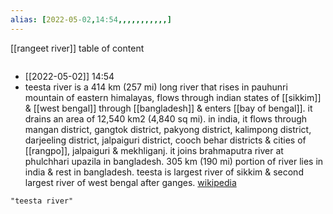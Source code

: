 ```yaml
---
alias: [2022-05-02,14:54,,,,,,,,,,,]
---
```

[[rangeet river]]
table of content
```toc
```
- [[2022-05-02]] 14:54
- teesta river is a 414 km (257 mi) long river that rises in pauhunri mountain of eastern himalayas, flows through indian states of [[sikkim]] & [[west bengal]] through [[bangladesh]] & enters [[bay of bengal]]. it drains an area of 12,540 km2 (4,840 sq mi). in india, it flows through mangan district, gangtok district, pakyong district, kalimpong district, darjeeling district, jalpaiguri district, cooch behar districts & cities of [[rangpo]], jalpaiguri & mekhliganj. it joins brahmaputra river at phulchhari upazila in bangladesh. 305 km (190 mi) portion of river lies in india & rest in bangladesh. teesta is largest river of sikkim & second largest river of west bengal after ganges.
[wikipedia](https://en.wikipedia.org/wiki/teesta%20river)
```query
"teesta river"
```